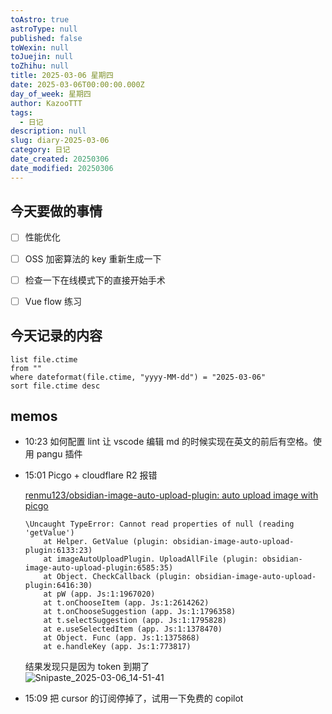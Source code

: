 ```yaml
---
toAstro: true
astroType: null
published: false
toWexin: null
toJuejin: null
toZhihu: null
title: 2025-03-06 星期四
date: 2025-03-06T00:00:00.000Z
day_of_week: 星期四
author: KazooTTT
tags:
  - 日记
description: null
slug: diary-2025-03-06
category: 日记
date_created: 20250306
date_modified: 20250306
---
```



## 今天要做的事情  

- [ ] 性能优化
- [ ] OSS 加密算法的 key 重新生成一下
- [ ] 检查一下在线模式下的直接开始手术
- [ ] Vue flow 练习




## 今天记录的内容

``` dataview
list file.ctime
from ""
where dateformat(file.ctime, "yyyy-MM-dd") = "2025-03-06"
sort file.ctime desc
```

## memos

- 10:23 如何配置 lint 让 vscode 编辑 md 的时候实现在英文的前后有空格。使用 pangu 插件
- 15:01 
	Picgo + cloudflare R2 报错  

	[renmu123/obsidian-image-auto-upload-plugin: auto upload image with picgo](<https://github.com/renmu123/obsidian-image-auto-upload-plugin>)

	```
	\Uncaught TypeError: Cannot read properties of null (reading 'getValue')
	    at Helper. GetValue (plugin: obsidian-image-auto-upload-plugin:6133:23)
	    at imageAutoUploadPlugin. UploadAllFile (plugin: obsidian-image-auto-upload-plugin:6585:35)
	    at Object. CheckCallback (plugin: obsidian-image-auto-upload-plugin:6416:30)
	    at pW (app. Js:1:1967020)
	    at t.onChooseItem (app. Js:1:2614262)
	    at t.onChooseSuggestion (app. Js:1:1796358)
	    at t.selectSuggestion (app. Js:1:1795828)
	    at e.useSelectedItem (app. Js:1:1378470)
	    at Object. Func (app. Js:1:1375868)
	    at e.handleKey (app. Js:1:773817)
	```

	结果发现只是因为 token 到期了  
	  ![Snipaste_2025-03-06_14-51-41](</mdImages/Snipaste_2025-03-06_14-51-41.png>)

- 15:09 把 cursor 的订阅停掉了，试用一下免费的 copilot 
